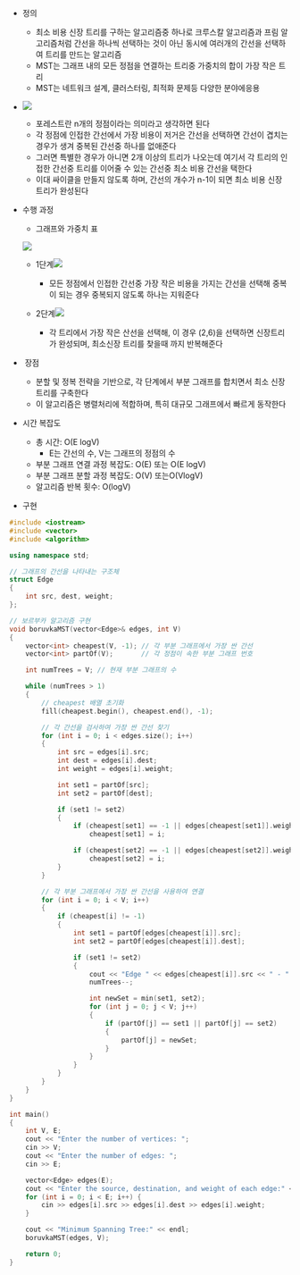 - 정의
    - 최소 비용 신장 트리를 구하는 알고리즘중 하나로 크루스칼 알고리즘과 프림 알고리즘처럼 간선을 하나씩 선택하는 것이 아닌 동시에 여러개의 간선을 선택하여 트리를 만드는 알고리즘
    - MST는 그래프 내의 모든 정점을 연결하는 트리중 가중치의 합이 가장 작은 트리
    - MST는 네트워크 설계, 클러스터링, 최적화 문제등 다양한 분야에응용
- ![](https://blog.kakaocdn.net/dn/2mqvh/btsvMLy5agE/gf0hKOGqPQLtWxKCX6kHgk/img.png)
    - 포레스트란 n개의 정점이라는 의미라고 생각하면 된다
    - 각 정점에 인접한 간선에서 가장 비용이 저거은 간선을 선택하면 간선이 겹치는 경우가 생겨 중복된 간선중 하나를 없애준다
    - 그러면 특별한 경우가 아니면 2개 이상의 트리가 나오는데 여기서 각 트리의 인접한 간선중 트리를 이어줄 수 있는 간선중 최소 비용 간선을 택한다
    - 이대 싸이클을 만들지 않도록 하며, 간선의 개수가 n-1이 되면 최소 비용 신장 트리가 완성된다
- 수행 과정
    
    - 그래프와 가중치 표
    
    ![](https://blog.kakaocdn.net/dn/b24Jv9/btsvMZKFJ2b/djo5994tEkKGNNSx3BBRy0/img.png)
    
    - 1단계![](https://blog.kakaocdn.net/dn/bUvXM4/btsvP9TvnH6/57BbkXnKS7sKgF3k5DukT1/img.png)
        - 모든 정점에서 인접한 간선중 가장 작은 비용을 가지는 간선을 선택해 중복이 되는 경우 중복되지 않도록 하나는 지워준다
    - 2단계![](https://blog.kakaocdn.net/dn/QxRsy/btsvMWNUTXY/PCgOT9jhGYUezlHnyLFKN1/img.png)
        
        - 각 트리에서 가장 작은 산선을 선택해, 이 경우 (2,6)을 선택하면 신장트리가 완성되며, 최소신장 트리를 찾을때 까지 반복해준다
        
    
-  장점
    - 분할 및 정복 전략을 기반으로, 각 단계에서 부분 그래프를 합치면서 최소 신장 트리를 구축한다
    - 이 알고리즘은 병렬처리에 적합하며, 특히 대규모 그래프에서 빠르게 동작한다
- 시간 복잡도
    - 총 시간: O(E logV)
        - E는 간선의 수, V는 그래프의 정점의 수
    - 부분 그래프 연결 과정 복잡도: O(E) 또는 O(E logV)
    - 부분 그래프 분할 과정 복잡도: O(V) 또는O(VlogV)
    - 알고리즘 반복 횟수: O(logV)
- 구현

```C++
#include <iostream>
#include <vector>
#include <algorithm>

using namespace std;

// 그래프의 간선을 나타내는 구조체
struct Edge 
{
    int src, dest, weight;
};

// 보르부카 알고리즘 구현
void boruvkaMST(vector<Edge>& edges, int V) 
{
    vector<int> cheapest(V, -1); // 각 부분 그래프에서 가장 싼 간선
    vector<int> partOf(V);       // 각 정점이 속한 부분 그래프 번호

    int numTrees = V; // 현재 부분 그래프의 수

    while (numTrees > 1) 
    {
        // cheapest 배열 초기화
        fill(cheapest.begin(), cheapest.end(), -1);

        // 각 간선을 검사하여 가장 싼 간선 찾기
        for (int i = 0; i < edges.size(); i++) 
        {
            int src = edges[i].src;
            int dest = edges[i].dest;
            int weight = edges[i].weight;

            int set1 = partOf[src];
            int set2 = partOf[dest];

            if (set1 != set2) 
            {
                if (cheapest[set1] == -1 || edges[cheapest[set1]].weight > weight)
                    cheapest[set1] = i;

                if (cheapest[set2] == -1 || edges[cheapest[set2]].weight > weight)
                    cheapest[set2] = i;
            }
        }

        // 각 부분 그래프에서 가장 싼 간선을 사용하여 연결
        for (int i = 0; i < V; i++) 
        {
            if (cheapest[i] != -1) 
            {
                int set1 = partOf[edges[cheapest[i]].src];
                int set2 = partOf[edges[cheapest[i]].dest];

                if (set1 != set2) 
                {
                    cout << "Edge " << edges[cheapest[i]].src << " - " << edges[cheapest[i]].dest << " Weight: " << edges[cheapest[i]].weight << endl;
                    numTrees--;

                    int newSet = min(set1, set2);
                    for (int j = 0; j < V; j++) 
                    {
                        if (partOf[j] == set1 || partOf[j] == set2) 
                        {
                            partOf[j] = newSet;
                        }
                    }
                }
            }
        }
    }
}

int main() 
{
    int V, E;
    cout << "Enter the number of vertices: ";
    cin >> V;
    cout << "Enter the number of edges: ";
    cin >> E;

    vector<Edge> edges(E);
    cout << "Enter the source, destination, and weight of each edge:" << endl;
    for (int i = 0; i < E; i++) {
        cin >> edges[i].src >> edges[i].dest >> edges[i].weight;
    }

    cout << "Minimum Spanning Tree:" << endl;
    boruvkaMST(edges, V);

    return 0;
}
```